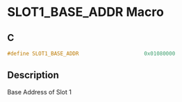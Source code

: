 # SLOT1_BASE_ADDR Macro

## C

```c
#define SLOT1_BASE_ADDR                     0x01080000

```
## Description

 Base Address of Slot 1 





